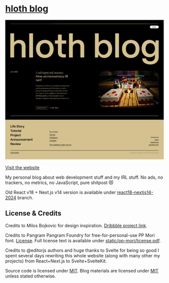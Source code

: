 # [hloth blog](https://blog.hloth.dev)

[![Screenshot](./screenshot.webp)](https://blog.hloth.dev)

[Visit the website](https://blog.hloth.dev)

My personal blog about web development stuff and my IRL stuff. No ads, no trackers, no metrics, no JavaScript, pure shitpost 😻

Old React v18 + Next.js v14 version is available under [react18-nextjs14-2024](https://github.com/VityaSchel/blog.hloth.dev/tree/react18-nextjs14-2024) branch.

## License & Credits

Credits to Milos Bojkovic for design inspiration. [Dribbble project link](https://dribbble.com/shots/21592801-Blog-post-exploration).

Credits to Pangram Pangram Foundry for free-for-personal-use PP Mori font. [License](https://pangrampangram.com/pages/faq#font-licensing). Full license text is available under [static/pp-mori/license.pdf](./static/pp-mori/license.pdf).

Credits to @editorjs authors and huge thanks to Svelte for being so good I spent several days rewriting this whole website (along with many other my projects) from React+Next.js to Svelte+SvelteKit.

Source code is licensed under [MIT](./LICENSE). Blog materials are licensed under [MIT](./LICENSE) unless stated otherwise.
